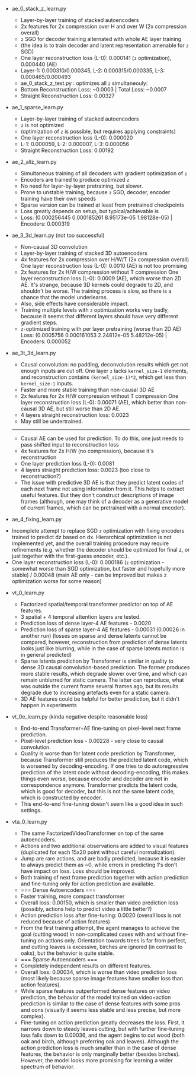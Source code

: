 * ae_0_stack_z_learn.py
   - Layer-by-layer training of stacked autoencoders
   - 2x features for 2x compression over H and over W (2x compression overall)
   - `z` SGD for decoder training alternated with whole AE layer training
   - (the idea is to train decoder and latent representation amenable for `z` SGD)
   - One layer reconstruction loss (L-0): 0.000141 (`z` optimization), 0.000440 (AE)
   - Layer-1: 0.000310/0.000345, L-2: 0.000315/0.000335, L-3: 0.000465/0.000493
   - ae_0_stack_z_test.py : optimizes all `z` simultaneouly:
   - Bottom Reconstruction Loss: ~0.0003 | Total Loss: ~0.0007
   - Straight Reconstruction Loss: 0.00327

* ae_1_sparse_learn.py
   - Layer-by-layer training of stacked autoencoders
   - `z` is not optimized
   - (optimization of `z` is possible, but requires applying constraints)
   - One layer reconstruction loss (L-0): 0.000020
   - L-1: 0.000059, L-2: 0.000007, L-3: 0.000056
   - Straight Reconstruction Loss: 0.00192

* ae_2_allz_learn.py
   - Simultaneous training of all decoders with gradient optimization of `z`
   - Encoders are trained to produce optimized `z`
   - No need for layer-by-layer pretraining, but slower.
   - Prone to unstable training, because `z` SGD, decoder, encoder training have their own speeds
   - Sparse version can be trained at least from pretrained checkpoints
   - Loss greatly depends on setup, but typical/achievable is
   - Loss: (0.000256445 0.000185261 8.95173e-05 1.98128e-05) | Encoders: 0.000319

* ae_3_3d_learn.py (not too successful)
   - Non-causal 3D convolution
   - Layer-by-layer training of stacked 3D autoencoders
   - 4x features for 2x compression over H/W/T (2x compression overall)
     One layer reconstruction loss (L-0): 0.0010 (AE) is not too promising
   - 2x features for 2x H/W compression without T compression
     One layer reconstruction loss (L-0): 0.0009 (AE), which worse than 2D AE.
     It's strange, because 3D kernels could degrade to 2D, and shouldn't be worse.
     The training process is slow, so there is a chance that the model underlearns.
   - Also, side effects have considerable impact.
   - Training multiple levels with `z` optimization works very badly, because it
     seems that different layers should have very different gradient steps.
   - `z`-optimized training with per layer pretraining (worse than 2D AE)
     Loss: (0.0005756 0.000161053 2.24812e-05 5.48212e-05) | Encoders: 0.000052

 * ae_3t_3d_learn.py
   - Causal convolution: no padding, deconvolution results which get not enough
     inputs are cut off. One layer `z` lacks `kernel_size-1` elements, and
     reconstruction contains `(kernel_size-1)*2`, which get less than
     `kernel_size-1` inputs.
   - Faster and more stable training than non-causal 3D AE
   - 2x features for 2x H/W compression without T compression
     One layer reconstruction loss (L-0): 0.00071 (AE), which
     better than non-causal 3D AE, but still worse than 2D AE.
   - 4 layers straight reconstruction loss: 0.0023
   - May still be undertrained.
   - ------------------
   - Causal AE can be used for prediction. To do this, one just needs to
     pass shifted input to reconstruction loss
   - 4x features for 2x H/W (no compression), because it's reconstruction
   - One layer prediction loss (L-0): 0.0081
   - 4 layers straight prediction loss: 0.0023 (too close to reconstruction?)
   - The issue with predictive 3D AE is that they predict latent codes of
     each next frame not using information from it. This helps to extract
     useful features. But they don't construct descriptions of image frames
     (although, one may think of a decoder as a generative model of current
     frames, which can be pretrained with a normal encoder).

  * ae_4_fixing_learn.py
   - Incomplete attempt to replace SGD `z` optimization with fixing encoders
     trained to predict dz based on dx. Hierarchical optimization is not
     implemented yet, and the overall training procedure may require
     refinements (e.g. whether the decoder should be optimized for final z,
     or just together with the first-guess encoder, etc.).
   - One layer reconstruction loss (L-0): 0.000186 (`z` optimization - somewhat
     worse than SGD optimization, but faster and hopefully more stable) /
     0.00048 (main AE only - can be improved but makes z optimization worse
     for some reason)


  * vt_0_learn.py
    - Factorized spatial/temporal transformer predictor on top of AE features.
    - 3 spatial + 4 temporal attention layers are tested.
    - Prediction loss of dense layer-4 AE features - 0.0020
    - Prediction loss of sparse layer-4 AE features - 0.00031 (0.00026 in another run)
      (losses on sparse and dense latents cannot be compared, however, reconstruction
      from prediction of dense latents looks just like blurring, while in the case
      of sparse latents motion is in general predicted)
    - Sparse latents prediction by Transformer is similar in quality to dense
      3D causal convolution-based prediction. The former produces more stable
      results, which degrade slower over time, and which can remain unblurred for
      static camera. The latter can reproduce, what was outside the current frame
      several frames ago, but its results degrade due to increasing artefacts
      even for a static camera.
    - 3D AE features could be helpful for better prediction, but it didn't
      happen in experiments

  * vt_0e_learn.py (kinda negative despite reasonable loss)
      - End-to-end Transformer+AE fine-tuning on pixel-level next frame prediction.
      - Pixel-level prediction loss - 0.00228 - very close to causal convolution.
      - Quality is worse than for latent code prediction by Transformer, because
        Transformer still produces the predicted latent code, which is worsened
        by decoding-encoding. If one tries to do autoregressive prediction of
        the latent code without decoding-encoding, this makes things even worse,
        because encoder and decoder are not in correspondence anymore. Transformer
        predicts the latent code, which is good for decoder, but this is not the same
        latent code, which is constructed by encoder.
      - This end-to-end fine-tuning doesn't seem like a good idea in such settings.


  * vta_0_learn.py
      - The same FactorizedVideoTransformer on top of the same autoencoders.
      - Actions and two additional observations are added to visual features
        (duplicated for each 15x20 point without careful normalization).
      - Jump are rare actions, and are badly predicted, because it is easier to
        always predict them as ~0, while errors in predicting 1's don't have
        impact on loss. Loss should be improved.
      - Both training of next frame prediction together with action prediction
        and fine-tuning only for action prediction are available.
      - === Dense Autoencoders ===
      - Faster training, more compact transformer
      - Overall loss: 0.00150, which is smaller than video prediction loss
        (possibly, actions help to predict video a little better?)
      - Action prediction loss after fine-tuning: 0.0020
        (overall loss is not reduced because of action features)
      - From the first training attempt, the agent manages to achieve the goal
        (cutting wood) in non-complicated cases with and without fine-tuning
        on actions only. Orientation towards trees is far from perfect, and
        cutting leaves is excessive, birches are ignored (in contrast to oaks),
        but the behavior is quite stable.
      - === Sparse Autoencoders ===
      - Completely independent results on different features.
      - Overall loss: 0.00034, which is worse than video prediction loss
        (most likely because sparse image features have smaller loss than
        action features).
      - While sparse features outperformed dense features on video prediction,
        the behavior of the model trained on video+action prediction is
        similar to the case of dense features with some pros and cons
        (visually it seems less stable and less precise, but more complex).
      - Fine-tuning on action prediction greatly decreases the loss. First,
        it narrows down to steady leaves cutting, but with further fine-tuning
        loss falls down to 0.00036, and the agent begins to cut wood (both
        oak and birch, although preferring oak and leaves). Although the
        action prediction loss is much smaller than in the case of dense
        features, the behavior is only marginally better (besides birches).
        However, the model looks more promising for learning a wider spectrum
        of behavior.

